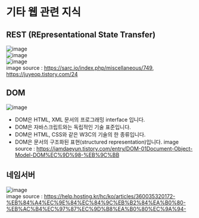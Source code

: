 # 기타 웹 관련 지식
## REST (REpresentational State Transfer) 
![image](https://user-images.githubusercontent.com/44331989/124925966-fac57600-e037-11eb-990c-9be5342ec2f5.png) <br>
![image](https://user-images.githubusercontent.com/44331989/124926085-1761ae00-e038-11eb-9e61-1adc3f04446a.png) <br>
![image](https://user-images.githubusercontent.com/44331989/124931392-21d27680-e03d-11eb-82f1-5c921d77f93c.png) <br>
image source : https://sarc.io/index.php/miscellaneous/749, https://juyeop.tistory.com/24 <br>

## DOM
![image](https://user-images.githubusercontent.com/44331989/133384183-bb87fe73-6438-4423-b5e1-8fcfb6b5e59b.png)
* DOM은 HTML, XML 문서의 프로그래밍 interface 입니다. 
* DOM은 자바스크립트와는 독립적인 기술 표준입니다. 
* DOM은 HTML, CSS와 같은 W3C의 기술의 한 종류입니다. 
* DOM은 문서의 구조화된 표현(structured representation)입니다.
image source : https://iamdaeyun.tistory.com/entry/DOM-01Document-Object-Model-DOM%EC%9D%98-%EB%9C%BB <br>

## 네임서버
![image](https://user-images.githubusercontent.com/44331989/136151768-3418450d-badc-42d6-90f2-ca82aeda39f6.png) <br>
image source : https://help.hosting.kr/hc/ko/articles/360035320172-%EB%84%A4%EC%9E%84%EC%84%9C%EB%B2%84%EA%B0%80-%EB%AC%B4%EC%97%87%EC%9D%B8%EA%B0%80%EC%9A%94- 
